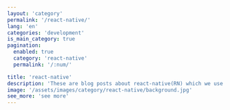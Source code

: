 ```yaml
---
layout: 'category'
permalink: '/react-native/'
lang: 'en'
categories: 'development'
is_main_category: true
pagination:
  enabled: true
  category: 'react-native'
  permalink: '/:num/'

title: 'react-native'
description: 'These are blog posts about react-native(RN) which we use to make applications. We share how to use react-native and libraries.'
image: '/assets/images/category/react-native/background.jpg'
see_more: 'see more'
---
```


